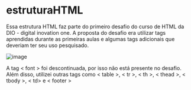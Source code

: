 # estruturaHTML

Essa estrutura HTML faz parte do primeiro desafio do curso de HTML da DIO - digital inovation one.
A proposta do desafio era utilizar tags aprendidas durante as primeiras aulas e algumas tags adicionais que deveriam ter seu uso pesquisado.

![image](https://github.com/codexthomassim/estruturaHTML/assets/72105912/7bfb6958-b487-47da-a1ce-837c702d3ec9)

A tag < font > foi descontinuada, por isso não está presente no desafio.
Além disso, utilizei outras tags como < table >, < tr >, < th >, < thead >, < tbody >, < td> e < footer > 
